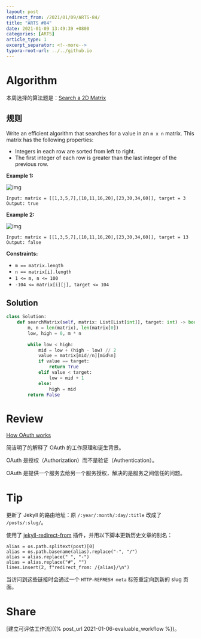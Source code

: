 ```yaml
---
layout: post
redirect_from: /2021/01/09/ARTS-84/
title: "ARTS #84"
date: 2021-01-09 13:49:39 +0800
categories: [ARTS]
article_type: 1
excerpt_separator: <!--more-->
typora-root-url: ../../github.io
---
```



# Algorithm

本周选择的算法题是：[Search a 2D Matrix](https://leetcode.com/problems/search-a-2d-matrix/)

<!--more-->

## 规则

Write an efficient algorithm that searches for a value in an `m x n` matrix. This matrix has the following properties:

- Integers in each row are sorted from left to right.
- The first integer of each row is greater than the last integer of the previous row.

 

**Example 1:**

![img](https://assets.leetcode.com/uploads/2020/10/05/mat.jpg)

```
Input: matrix = [[1,3,5,7],[10,11,16,20],[23,30,34,60]], target = 3
Output: true
```

**Example 2:**

![img](https://assets.leetcode.com/uploads/2020/10/05/mat2.jpg)

```
Input: matrix = [[1,3,5,7],[10,11,16,20],[23,30,34,60]], target = 13
Output: false
```

 

**Constraints:**

- `m == matrix.length`
- `n == matrix[i].length`
- `1 <= m, n <= 100`
- `-104 <= matrix[i][j], target <= 104`

## Solution

```python
class Solution:
    def searchMatrix(self, matrix: List[List[int]], target: int) -> bool:
        m, n = len(matrix), len(matrix[0])
        low, high = 0, m * n
        
        while low < high:
            mid = low + (high - low) // 2
            value = matrix[mid//n][mid%n]
            if value == target:
                return True
            elif value < target:
                low = mid + 1
            else:
                high = mid
        return False
```


# Review

[How OAuth works](https://medium.com/weekly-webtips/how-oauth-works-87fb582c6a6b)

简洁明了的解释了 OAuth 的工作原理和诞生背景。

OAuth 是授权（Authorization）而不是验证（Authentication）。

OAuth 是提供一个服务去给另一个服务授权，解决的是服务之间信任的问题。

# Tip

更新了 Jekyll 的路由地址：原 `/:year/:month/:day/:title` 改成了 `/posts/:slug/`。

使用了 [jekyll-redirect-from](https://github.com/jekyll/jekyll-redirect-from) 插件，并用以下脚本更新历史文章的别名：

```python3
alias = os.path.splitext(post)[0]
alias = os.path.basename(alias).replace("-", "/")
alias = alias.replace(" ", "-")
alias = alias.replace("#", "")
lines.insert(2, f"redirect_from: /{alias}/\n")
```

当访问到这些链接时会通过一个 `HTTP-REFRESH meta` 标签重定向到新的 slug 页面。

# Share

[建立可评估工作流]({% post_url 2021-01-06-evaluable_workflow %})。
